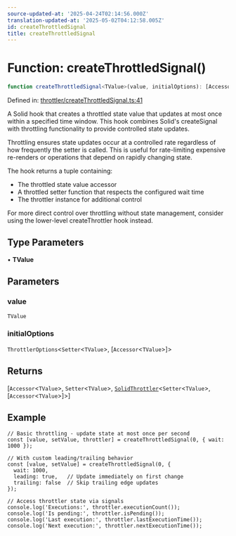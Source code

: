 ```yaml
---
source-updated-at: '2025-04-24T02:14:56.000Z'
translation-updated-at: '2025-05-02T04:12:58.005Z'
id: createThrottledSignal
title: createThrottledSignal
---
```


<!-- DO NOT EDIT: this page is autogenerated from the type comments -->

# Function: createThrottledSignal()

```ts
function createThrottledSignal<TValue>(value, initialOptions): [Accessor<TValue>, Setter<TValue>, SolidThrottler<Setter<TValue>, [Accessor<TValue>]>]
```

Defined in: [throttler/createThrottledSignal.ts:41](https://github.com/TanStack/pacer/blob/main/packages/solid-pacer/src/throttler/createThrottledSignal.ts#L41)

A Solid hook that creates a throttled state value that updates at most once within a specified time window.
This hook combines Solid's createSignal with throttling functionality to provide controlled state updates.

Throttling ensures state updates occur at a controlled rate regardless of how frequently the setter is called.
This is useful for rate-limiting expensive re-renders or operations that depend on rapidly changing state.

The hook returns a tuple containing:
- The throttled state value accessor
- A throttled setter function that respects the configured wait time
- The throttler instance for additional control

For more direct control over throttling without state management,
consider using the lower-level createThrottler hook instead.

## Type Parameters

• **TValue**

## Parameters

### value

`TValue`

### initialOptions

`ThrottlerOptions`\<`Setter`\<`TValue`\>, \[`Accessor`\<`TValue`\>\]\>

## Returns

\[`Accessor`\<`TValue`\>, `Setter`\<`TValue`\>, [`SolidThrottler`](../interfaces/solidthrottler.md)\<`Setter`\<`TValue`\>, \[`Accessor`\<`TValue`\>\]\>\]

## Example

```tsx
// Basic throttling - update state at most once per second
const [value, setValue, throttler] = createThrottledSignal(0, { wait: 1000 });

// With custom leading/trailing behavior
const [value, setValue] = createThrottledSignal(0, {
  wait: 1000,
  leading: true,   // Update immediately on first change
  trailing: false  // Skip trailing edge updates
});

// Access throttler state via signals
console.log('Executions:', throttler.executionCount());
console.log('Is pending:', throttler.isPending());
console.log('Last execution:', throttler.lastExecutionTime());
console.log('Next execution:', throttler.nextExecutionTime());
```
